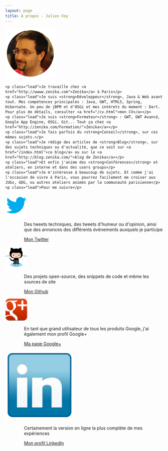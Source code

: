 ```yaml
---
layout: page
title: À propos - Julien Vey
---
```


<div class="justify">
	<img src="images/face160.png" class="pull-left faceImage"/>

	<p class="lead">Je travaille chez <a href="http://wwww.zenika.com">Zenika</a> à Paris</p>
	<p class="lead">Je suis <strong>Développeur</strong>, Java & Web avant tout. Mes compétences principales : Java, GWT, HTML5, Spring, Hibernate. Un peu de jBPM et d'OSGi et mes intérets du moment : Dart. Pour plus de détails, consulter <a href="/cv.html">mon CV</a></p>
	<p class="lead">Je suis <strong>Formateur</strong> : GWT, GWT Avancé, Google App Engine, OSGi, Git... Tout ça chez <a href="http://zenika.com/Formation/">Zenika</a></p>
	<p class="lead">Je fais parfois du <strong>Conseil</strong>, sur ces mêmes sujets.</p> 
	<p class="lead">Je rédige des articles de <strong>Blog</strong>, sur des sujets techniques ou d'actualité, que ce soit sur <a href="/index.html">ce blog</a> ou sur le <a href="http://blog.zenika.com/">blog de Zenika</a></p> 
	<p class="lead">Et enfin j'anime des <strong>Conférences</strong> et ateliers, en interne et dans des users groups</p> 
	<p class="lead">Je m'intéresse à beaucoup de sujets. Et comme j'ai l'occasion de vivre à Paris, vous pourrez facilement me croiser aux JUGs, GDG, ou autres ateliers animés par la communauté parisienne</p> 
	<p class="lead">Pour me suivre</p>
	
<div class="row">
	<div class="span6">
		<div class="span1">
			<a href="http://twitter.com/julienvey"><img class="well" src="/assets/img/twitter.png" alt="Twitter"></a>
		</div>
		<div class="span4" style="margin-left:60px">
			<p>Des tweets techniques, des tweets d'humeur ou d'opinion, ainsi que des annonces des différents évènements auxquels je participe</p>
			<p class="pull-right"><a href="http://twitter.com/julienvey">Mon Twitter</a></p>
		</div>
	</div>
	<div class="span6">
		<div class="span1">
			<a href="https://github.com/julienvey"><img class="well" src="/assets/img/octocat.png" alt="Github"></a>
		</div>
		<div class="span4" style="margin-left:60px">
			<p>Des projets open-source, des snippets de code et même les sources de site</p>
			<p class="pull-right"><a href="https://github.com/julienvey">Mon Github</a></p>
		</div>
	</div>
</div>
<div class="row">
	<div class="span6">
		<div class="span1">
			<a href="https://plus.google.com/104319090218121337101"><img class="well" src="/assets/img/googleplus.png" alt="Google+"></a>
		</div>
		<div class="span4" style="margin-left:60px">
			<p>En tant que grand utilisateur de tous les produits Google, j'ai également mon profil Google+</p>
			<p class="pull-right"><a href="https://plus.google.com/104319090218121337101">Ma page Google+</a></p>
		</div>
	</div>
	<div class="span6">
		<div class="span1">   
			<a href="http://fr.linkedin.com/in/julienvey"><img class="well" src="/assets/img/linkedin.png" alt="Lanyrd"></a>
		</div>
		<div class="span4" style="margin-left:60px">
			<p>Certainement la version en ligne la plus complète de mes expériences</p>
			<p class="pull-right"><a href="http://fr.linkedin.com/in/julienvey">Mon profil LinkedIn</a></p>
		</div>
	</div>
</div>


</div>





